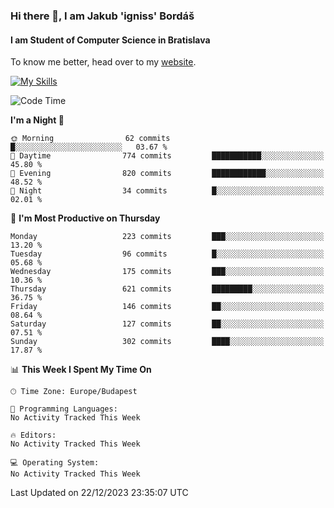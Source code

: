 ### Hi there 👋, I am Jakub 'igniss' Bordáš

#### I am Student of Computer Science in Bratislava
To know me better, head over to my [website](https://bordas.sk).

[![My Skills](https://skillicons.dev/icons?i=js,html,css,figma,svelte,java,kotlin,python,postgresql,typescript,nest,nodejs)](https://bordas.sk)


<!--START_SECTION:waka-->
![Code Time](http://img.shields.io/badge/Code%20Time-1%2C314%20hrs%2034%20mins-blue)

**I'm a Night 🦉** 

```text
🌞 Morning                62 commits          █░░░░░░░░░░░░░░░░░░░░░░░░   03.67 % 
🌆 Daytime                774 commits         ███████████░░░░░░░░░░░░░░   45.80 % 
🌃 Evening                820 commits         ████████████░░░░░░░░░░░░░   48.52 % 
🌙 Night                  34 commits          █░░░░░░░░░░░░░░░░░░░░░░░░   02.01 % 
```
📅 **I'm Most Productive on Thursday** 

```text
Monday                   223 commits         ███░░░░░░░░░░░░░░░░░░░░░░   13.20 % 
Tuesday                  96 commits          █░░░░░░░░░░░░░░░░░░░░░░░░   05.68 % 
Wednesday                175 commits         ███░░░░░░░░░░░░░░░░░░░░░░   10.36 % 
Thursday                 621 commits         █████████░░░░░░░░░░░░░░░░   36.75 % 
Friday                   146 commits         ██░░░░░░░░░░░░░░░░░░░░░░░   08.64 % 
Saturday                 127 commits         ██░░░░░░░░░░░░░░░░░░░░░░░   07.51 % 
Sunday                   302 commits         ████░░░░░░░░░░░░░░░░░░░░░   17.87 % 
```


📊 **This Week I Spent My Time On** 

```text
🕑︎ Time Zone: Europe/Budapest

💬 Programming Languages: 
No Activity Tracked This Week

🔥 Editors: 
No Activity Tracked This Week

💻 Operating System: 
No Activity Tracked This Week
```


 Last Updated on 22/12/2023 23:35:07 UTC
<!--END_SECTION:waka-->

